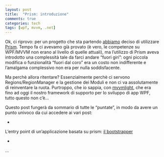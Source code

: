 ```yaml
---
layout: post
title:  "Prism: introduzione"
comments: true
categories: tech
tags: [wpf, mvvm, .net]
---
```



Ok, ci riprovo: per un progetto che sta partendo [abbiamo](http://www.codiceplastico.com) deciso di utilizzare [Prism](http://compositewpf.codeplex.com/). Tempo fa ci avevamo già provato (è vero, le competenze su WPF/MVVM non erano al livello di quelle attuali), ma l&#8217;utilizzo di Prism aveva introdotto una complessità tale da farci andare &#8220;fuori giri&#8221;: ogni piccola modifica o funzionalità &#8220;fuori dal coro&#8221; era un costo non indifferente e l&#8217;amalgama complessivo non era per nulla soddisfacente.

Ma perchè allora ritentare? Essenzialmente perchè ci servono Regions/RegionManager e la gestione dei Moduli e non ci va assolutamente di reinventare la ruota. Purtroppo, che io sappia, con [mvvmlight](http://mvvmlight.codeplex.com/), che era fino ad oggi il nostro framework di supporto per lo sviluppo di app WPF, tutto questo non c&#8217;è…

Questo post fungerà da sommario di tutte le &#8220;puntate&#8221;, in modo da avere un punto univoco da cui accedere ai vari post:

- 
L&#8217;entry point di un&#8217;applicazione basata su prism: [il bootstrapper](http://blog.codiceplastico.com/melkio/index.php/2012/01/11/prism-il-bootstrapper/)

- 
&#8230;



